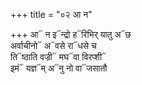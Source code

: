 +++
title = "०२ आ न"

+++
आ᳓ न इ᳓न्द्रो ह᳓रिभिर् यातु अ᳓छ  
अर्वाचीनो᳓ अ᳓वसे रा᳓धसे च  
ति᳓ष्ठाति वज्री᳓ मघ᳓वा विरप्शी᳓  
इमं᳓ यज्ञ᳓म् अ᳓नु नो वा᳓जसातौ